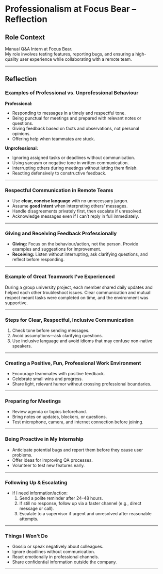 # Professionalism at Focus Bear – Reflection

## Role Context

Manual Q&A Intern at Focus Bear.  
My role involves testing features, reporting bugs, and ensuring a high-quality user experience while collaborating with a remote team.

---

## Reflection

### Examples of Professional vs. Unprofessional Behaviour

**Professional:**

- Responding to messages in a timely and respectful tone.
- Being punctual for meetings and prepared with relevant notes or questions.
- Giving feedback based on facts and observations, not personal opinions.
- Offering help when teammates are stuck.

**Unprofessional:**

- Ignoring assigned tasks or deadlines without communication.
- Using sarcasm or negative tone in written communication.
- Interrupting others during meetings without letting them finish.
- Reacting defensively to constructive feedback.

---

### Respectful Communication in Remote Teams

- Use **clear, concise language** with no unnecessary jargon.
- Assume **good intent** when interpreting others’ messages.
- Handle disagreements privately first, then escalate if unresolved.
- Acknowledge messages even if I can’t reply in full immediately.

---

### Giving and Receiving Feedback Professionally

- **Giving:** Focus on the behaviour/action, not the person. Provide examples and suggestions for improvement.
- **Receiving:** Listen without interrupting, ask clarifying questions, and reflect before responding.

---

### Example of Great Teamwork I’ve Experienced

During a group university project, each member shared daily updates and helped each other troubleshoot issues. Clear communication and mutual respect meant tasks were completed on time, and the environment was supportive.

---

### Steps for Clear, Respectful, Inclusive Communication

1. Check tone before sending messages.
2. Avoid assumptions—ask clarifying questions.
3. Use inclusive language and avoid idioms that may confuse non-native speakers.

---

### Creating a Positive, Fun, Professional Work Environment

- Encourage teammates with positive feedback.
- Celebrate small wins and progress.
- Share light, relevant humor without crossing professional boundaries.

---

### Preparing for Meetings

- Review agenda or topics beforehand.
- Bring notes on updates, blockers, or questions.
- Test microphone, camera, and internet connection before joining.

---

### Being Proactive in My Internship

- Anticipate potential bugs and report them before they cause user problems.
- Offer ideas for improving QA processes.
- Volunteer to test new features early.

---

### Following Up & Escalating

- If I need information/action:
  1. Send a polite reminder after 24–48 hours.
  2. If still no response, follow up via a faster channel (e.g., direct message or call).
  3. Escalate to a supervisor if urgent and unresolved after reasonable attempts.

---

### Things I Won’t Do

- Gossip or speak negatively about colleagues.
- Ignore deadlines without communication.
- React emotionally in professional channels.
- Share confidential information outside the company.

---
